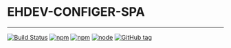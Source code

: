 # EHDEV-CONFIGER-SPA
---

[![Build Status](https://travis-ci.org/EHDFE/ehdev-configer-spa.svg?branch=master)](https://travis-ci.org/EHDFE/ehdev-configer-spa)
[![npm](https://img.shields.io/npm/dm/ehdev-configer-spa.svg)]()
[![npm](https://img.shields.io/npm/v/ehdev-configer-spa.svg)]()
[![node](https://img.shields.io/node/v/ehdev-configer-spa.svg)]()
[![GitHub tag](https://img.shields.io/github/tag/ehdfe/ehdev-configer-spa.svg)]()